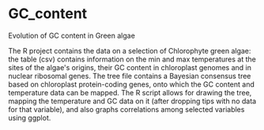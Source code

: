 # GC_content
Evolution of GC content in Green algae

The R project contains the data on a selection of Chlorophyte green algae: the table (csv) contains information on the min and max temperatures at the sites of the algae's origins, their GC content in chloroplast genomes and in nuclear ribosomal genes. The tree file contains a Bayesian consensus tree based on chloroplast protein-coding genes, onto which the GC content and temperature data can be mapped.
The R script allows for drawing the tree, mapping the temperature and GC data on it (after dropping tips with no data for that variable), and also graphs correlations among selected variables using ggplot.
